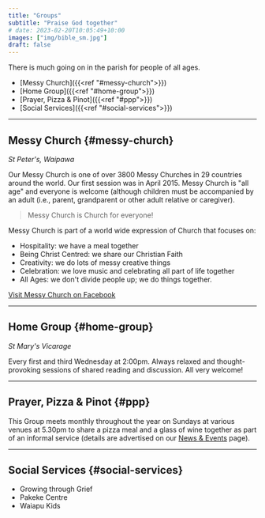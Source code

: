 ```yaml
---
title: "Groups"
subtitle: "Praise God together"
# date: 2023-02-20T10:05:49+10:00
images: ["img/bible_sm.jpg"]
draft: false
---
```


There is much going on in the parish for people of all ages.

* [Messy Church]({{<ref "#messy-church">}})
* [Home Group]({{<ref "#home-group">}})
* [Prayer, Pizza & Pinot]({{<ref "#ppp">}})
* [Social Services]({{<ref "#social-services">}})

<hr>

## Messy Church {#messy-church}
_St Peter's, Waipawa_

Our Messy Church is one of over 3800 Messy Churches in 29 countries around the world. Our first session was in April 2015. Messy Church is "all age" and everyone is welcome (although children must be accompanied by an adult (i.e., parent, grandparent or other adult relative or caregiver).

> Messy Church is Church for everyone!

Messy Church is part of a world wide expression of Church that focuses on:
* Hospitality: we have a meal together
* Being Christ Centred: we share our Christian Faith
* Creativity: we do lots of messy creative things
* Celebration: we love music and celebrating all part of life together
* All Ages: we don't divide people up; we do things together.

[Visit Messy Church on Facebook](//facebook.com/people/Messy-Church-CHB/100068120029133/)

<hr>

## Home Group {#home-group}
_St Mary's Vicarage_

Every first and third Wednesday at 2:00pm. Always relaxed and thought-provoking sessions of shared reading and discussion. All very welcome!

<hr>

## Prayer, Pizza & Pinot {#ppp}

This Group meets monthly throughout the year on Sundays at various venues at 5.30pm to share a pizza meal and a glass of wine together as part of an informal service (details are advertised on our [News & Events](/news) page).

<hr>

## Social Services {#social-services}

* Growing through Grief
* Pakeke Centre
* Waiapu Kids